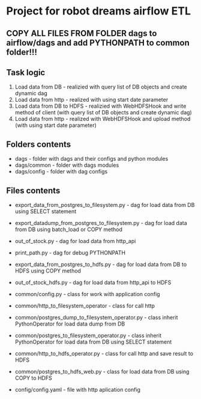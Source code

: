 # Project for robot dreams airflow ETL

## COPY ALL FILES FROM FOLDER dags to airflow/dags and add PYTHONPATH to common folder!!!

## Task logic
1. Load data from DB - realizied with query list of DB objects and create dynamic dag
2. Load data from http - realized with using start date parameter
3. Load data from DB to HDFS - realizied with WebHDFSHook and write method of client (with query list of DB objects and create dynamic dag)
4. Load data from http - realized with WebHDFSHook and upload method (with using start date parameter)

## Folders contents
* dags - folder with dags and their configs and python modules
* dags/common - folder with dags modules
* dags/config - folder with dag configs

## Files contents
* export_data_from_postgres_to_filesystem.py - dag for load data from DB using SELECT statement
* export_datadump_from_postgres_to_filesystem.py - dag for load data from DB using batch_load or COPY method
* out_of_stock.py - dag for load data from http_api
* print_path.py - dag for debug PYTHONPATH
* export_data_from_postgres_to_hdfs.py - dag for load data from DB to HDFS using COPY method
* out_of_stock_hdfs.py - dag for load data from http_api to HDFS

* common/config.py - class for work with application config
* common/http_to_filesystem_operator - class for call http
* common/postgres_dump_to_filesystem_operator.py - class inherit PythonOperator for load data dump from DB
* common/postgres_to_filesystem_operator.py - class inherit PythonOperator for load data from DB using SELECT statement
* common/http_to_hdfs_operator.py - class for call http and save result to HDFS
* common/postgres_to_hdfs_web.py - class for load data from DB using COPY to HDFS

* config/config.yaml - file with http aplication config


